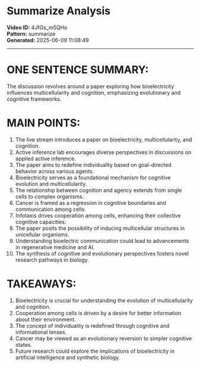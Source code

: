 # Summarize Analysis

**Video ID:** 4JfGs_m5QHo  
**Pattern:** summarize  
**Generated:** 2025-06-09 11:08:49  

---

# ONE SENTENCE SUMMARY:
The discussion revolves around a paper exploring how bioelectricity influences multicellularity and cognition, emphasizing evolutionary and cognitive frameworks.

# MAIN POINTS:
1. The live stream introduces a paper on bioelectricity, multicellularity, and cognition.
2. Active inference lab encourages diverse perspectives in discussions on applied active inference.
3. The paper aims to redefine individuality based on goal-directed behavior across various agents.
4. Bioelectricity serves as a foundational mechanism for cognitive evolution and multicellularity.
5. The relationship between cognition and agency extends from single cells to complex organisms.
6. Cancer is framed as a regression in cognitive boundaries and communication among cells.
7. Infotaxis drives cooperation among cells, enhancing their collective cognitive capacities.
8. The paper posits the possibility of inducing multicellular structures in unicellular organisms.
9. Understanding bioelectric communication could lead to advancements in regenerative medicine and AI.
10. The synthesis of cognitive and evolutionary perspectives fosters novel research pathways in biology.

# TAKEAWAYS:
1. Bioelectricity is crucial for understanding the evolution of multicellularity and cognition.
2. Cooperation among cells is driven by a desire for better information about their environment.
3. The concept of individuality is redefined through cognitive and informational lenses.
4. Cancer may be viewed as an evolutionary reversion to simpler cognitive states.
5. Future research could explore the implications of bioelectricity in artificial intelligence and synthetic biology.